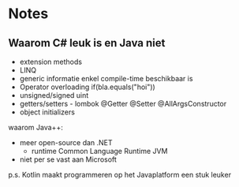 # Notes

## Waarom C# leuk is en Java niet

- extension methods
- LINQ
- generic informatie enkel compile-time beschikbaar is
- Operator overloading
     if(bla.equals("hoi"))
- unsigned/signed  uint
- getters/setters - lombok  @Getter @Setter @AllArgsConstructor
- object initializers


waarom Java++:
- meer open-source dan .NET
  - runtime  Common Language Runtime  JVM
- niet per se vast aan Microsoft

p.s. Kotlin maakt programmeren op het Javaplatform een stuk leuker
